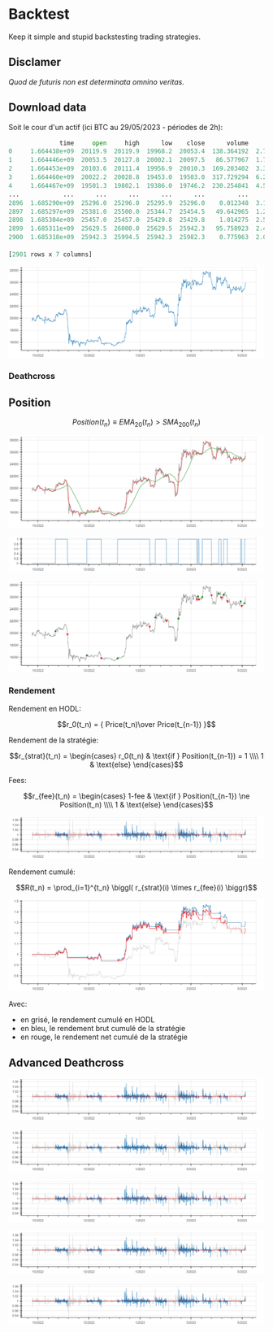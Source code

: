 # Backtest

Keep it simple and stupid backstesting trading strategies.

## Disclamer

_Quod de futuris non est determinata omnino veritas._

## Download data

Soit le cour d'un actif (ici BTC au 29/05/2023 - périodes de 2h):

```python
              time     open     high      low    close      volume         count
0     1.664438e+09  20119.9  20119.9  19968.2  20053.4  138.364192  2.771255e+06
1     1.664446e+09  20053.5  20127.8  20002.1  20097.5   86.577967  1.737841e+06
2     1.664453e+09  20103.6  20111.4  19956.9  20010.3  169.203402  3.390640e+06
3     1.664460e+09  20022.2  20028.8  19453.0  19503.0  317.729294  6.274010e+06
4     1.664467e+09  19501.3  19802.1  19386.0  19746.2  230.254841  4.505230e+06
...            ...      ...      ...      ...      ...         ...           ...
2896  1.685290e+09  25296.0  25296.0  25295.9  25296.0    0.012348  3.123668e+02
2897  1.685297e+09  25381.0  25500.0  25344.7  25454.5   49.642965  1.261837e+06
2898  1.685304e+09  25457.0  25457.0  25429.8  25429.8    1.014275  2.579427e+04
2899  1.685311e+09  25629.5  26000.0  25629.5  25942.3   95.758923  2.472821e+06
2900  1.685318e+09  25942.3  25994.5  25942.3  25982.3    0.775963  2.015425e+04

[2901 rows x 7 columns]
```

<p align="center"><img src="img/20230529-0349.png" /></p>

### Deathcross

## Position

$$ Position(t_n) \equiv EMA_{20}(t_n) > SMA_{200}(t_n) $$

<p align="center"><img src="img/20230529-0350.png" /></p>

<p align="center"><img src="img/20230529-0351.png" /></p>

<p align="center"><img src="img/20230529-0352.png" /></p>

### Rendement

Rendement en HODL:

$$r_0(t_n) = { Price(t_n)\over Price(t_{n-1}) }$$

Rendement de la stratégie:

$$r_{strat}(t_n) = \begin{cases} r_0(t_n) & \text{if } Position(t_{n-1}) = 1 \\\\ 1 & \text{else} \end{cases}$$

Fees:

$$r_{fee}(t_n) = \begin{cases} 1-fee & \text{if } Position(t_{n-1}) \ne Position(t_n) \\\\ 1 & \text{else} \end{cases}$$

<p align="center"><img src="img/20230529-0353.png" /></p>

Rendement cumulé:

$$R(t_n) = \prod_{i=1}^{t_n} \biggl( r_{strat}(i) \times r_{fee}(i) \biggr)$$

<p align="center"><img src="img/20230529-0354.png" /></p>

Avec:

  - en grisé, le rendement cumulé en HODL
  - en bleu, le rendement brut cumulé de la stratégie
  - en rouge, le rendement net cumulé de la stratégie

## Advanced Deathcross

<p align="center"><img src="img/20230529-0353.png" /></p>
<p align="center"><img src="img/20230529-0353.png" /></p>
<p align="center"><img src="img/20230529-0353.png" /></p>
<p align="center"><img src="img/20230529-0353.png" /></p>
<p align="center"><img src="img/20230529-0353.png" /></p>



